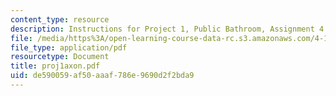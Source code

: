 ```yaml
---
content_type: resource
description: Instructions for Project 1, Public Bathroom, Assignment 4.
file: /media/https%3A/open-learning-course-data-rc.s3.amazonaws.com/4-104-architectural-design-intentions-spring-2004/de590059af50aaaf786e9690d2f2bda9_proj1axon.pdf
file_type: application/pdf
resourcetype: Document
title: proj1axon.pdf
uid: de590059-af50-aaaf-786e-9690d2f2bda9
---
```

